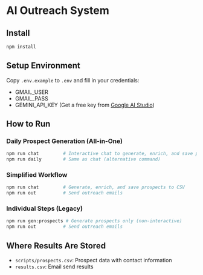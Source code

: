 # AI Outreach System

## Install
```bash
npm install
```

## Setup Environment
Copy `.env.example` to `.env` and fill in your credentials:
- GMAIL_USER
- GMAIL_PASS
- GEMINI_API_KEY (Get a free key from [Google AI Studio](https://makersuite.google.com/app/apikey))

## How to Run

### Daily Prospect Generation (All-in-One)
```bash
npm run chat         # Interactive chat to generate, enrich, and save prospects
npm run daily        # Same as chat (alternative command)
```

### Simplified Workflow
```bash
npm run chat         # Generate, enrich, and save prospects to CSV
npm run out          # Send outreach emails
```

### Individual Steps (Legacy)
```bash
npm run gen:prospects # Generate prospects only (non-interactive)
npm run out          # Send outreach emails
```

## Where Results Are Stored
- `scripts/prospects.csv`: Prospect data with contact information
- `results.csv`: Email send results 